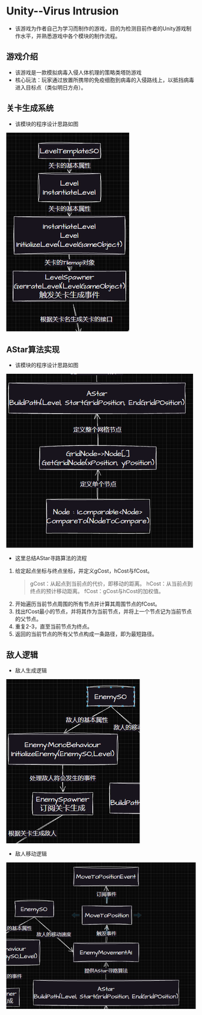 # Unity--Virus Intrusion

- 该游戏为作者自己为学习而制作的游戏，目的为检测目前作者的Unity游戏制作水平，并熟悉游戏中各个模块的制作流程。

## 游戏介绍

- 该游戏是一款模拟病毒入侵人体机理的策略类塔防游戏
- 核心玩法：玩家通过放置所携带的免疫细胞到病毒的入侵路线上，以抵挡病毒进入目标点（类似明日方舟）。

## 关卡生成系统

- 该模块的程序设计思路如图

![关卡生成思路](/Image_Markdown/关卡生成思路.png)

## AStar算法实现

- 该模块的程序设计思路如图

![AStar算法实现思路](/Image_Markdown/AStar算法实现思路.png)

- 这里总结AStar寻路算法的流程
1. 给定起点坐标与终点坐标，并定义gCost，hCost与fCost。
    > gCost：从起点到当前点的代价，即移动的距离。
    > hCost：从当前点到终点的预计移动距离。
    > fCost：gCost与hCost的加权值。
2. 开始遍历当前节点周围的所有节点并计算其周围节点的fCost。
3. 找出fCost最小的节点，并将其作为当前节点，并将上一个节点记为当前节点的父节点。
4. 重复2-3，直至当前节点为终点。
5. 返回的当前节点的所有父节点构成一条路径，即为最短路径。


## 敌人逻辑

- 敌人生成逻辑

![敌人生成思路](/Image_Markdown/敌人生成思路.png)

- 敌人移动逻辑

![敌人移动思路](/Image_Markdown/敌人移动思路.png)

